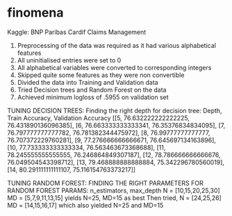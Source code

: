 # finomena
Kaggle: BNP Paribas Cardif Claims Management

1. Preprocessing of the data was required as it had various alphabetical features
2. All uninitialised entries were set to 0
3. All alphabetical variables were converted to corresponding integers
4. Skipped quite some features as they were non convertible
5. Divided the data into Training and Validation data
6. Tried Decision trees and Random Forest on the data
7. Achieved minimum logloss of .5955 on validation set

TUNING DECISION TREES:
Finding the right depth for decision tree:
Depth, Train Accuracy, 	Validation Accuracy
[[5, 76.632222222222225, 76.431890136096385], 
[6, 76.663333333333341, 76.35376834834095], 
[7, 76.797777777777782, 76.781382344475972], 
[8, 76.99777777777777, 76.707372229760281],
[9, 77.276666666666671, 76.645697134163896], 
[10, 77.733333333333334, 76.563463673368688],
[11, 78.245555555555555, 76.246864849307187], 
[12, 78.786666666666676, 76.049504543398712], 
[13, 79.468888888888884, 75.342296780560019], 
[14, 80.291111111111107, 75.116154763373217]]

TUNING RANDOM FOREST:
FINDING THE RIGHT PARAMETERS FOR RANDOM FOREST
PARAMS: n_estimators, max_depth
N = [10,15,20,25,30]
MD = [5,7,9,11,13,15]
yields N=25, MD=15 as best
Then tried, 
N = [24,25,26]
MD = [14,15,16,17]
which also yielded N=25 and MD=15
